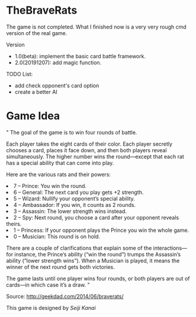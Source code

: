 # TheBraveRats
The game is not completed. What I finished now is a very very rough cmd version of the real game.

Version
- 1.0(beta): implement the basic card battle framework.
- 2.0(20191207): add magic function.

TODO List:
- add check opponent's card option
- create a better AI

# Game Idea
"
The goal of the game is to win four rounds of battle.

Each player takes the eight cards of their color. Each player secretly chooses a card, places it face down, and then both players reveal simultaneously. The higher number wins the round—except that each rat has a special ability that can come into play.

Here are the various rats and their powers:

<li>7 – Prince: You win the round.</li>
<li>6 – General: The next card you play gets +2 strength.</li>
<li>5 – Wizard: Nullify your opponent’s special ability.</li>
<li>4 – Ambassador: If you win, it counts as 2 rounds.</li>
<li>3 – Assassin: The lower strength wins instead.</li>
<li>2 – Spy: Next round, you choose a card after your opponent reveals theirs.</li>
<li>1 – Princess: If your opponent plays the Prince you win the whole game.</li>
<li>0 – Musician: This round is on hold.</li>

There are a couple of clarifications that explain some of the interactions—for instance, the Prince’s ability (“win the round”) trumps the Assassin’s ability (“lower strength wins”). When a Musician is played, it means the winner of the next round gets both victories.

The game lasts until one player wins four rounds, or both players are out of cards—in which case it’s a draw.
"

Source: http://geekdad.com/2014/06/braverats/

This game is designed by <i>Seiji Kanai</i>

